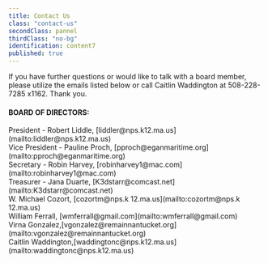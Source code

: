 ```yaml
---
title: Contact Us
class: "contact-us"
secondClass: pannel
thirdClass: "no-bg"
identification: content7
published: true
---
```


If you have further questions or would like to talk with a board member, please utilize the emails listed below or call Caitlin Waddington at 508-228-7285 x1162.  Thank you.

<h4>BOARD OF DIRECTORS:</h4>
<span class="bold"> President - Robert Liddle, [liddler@nps.k12.ma.us](mailto:liddler@nps.k12.ma.us)<br />
<span class="bold"> Vice President - Pauline Proch, [pproch@eganmaritime.org](mailto:pproch@eganmaritime.org)<br />
<span class="bold"> Secretary - Robin Harvey, [robinharvey1@mac.com](mailto:robinharvey1@mac.com)<br />
<span class="bold"> Treasurer - Jana Duarte, [K3dstarr@comcast.net](mailto:K3dstarr@comcast.net)<br />
W. Michael Cozort, [cozortm@nps.k 12.ma.us](mailto:cozortm@nps.k 12.ma.us)<br />
William Ferrall, [wmferrall@gmail.com](mailto:wmferrall@gmail.com)<br />
Virna Gonzalez,[vgonzalez@remainnantucket.org](mailto:vgonzalez@remainnantucket.org)<br />Caitlin Waddington,[waddingtonc@nps.k12.ma.us](mailto:waddingtonc@nps.k12.ma.us)
